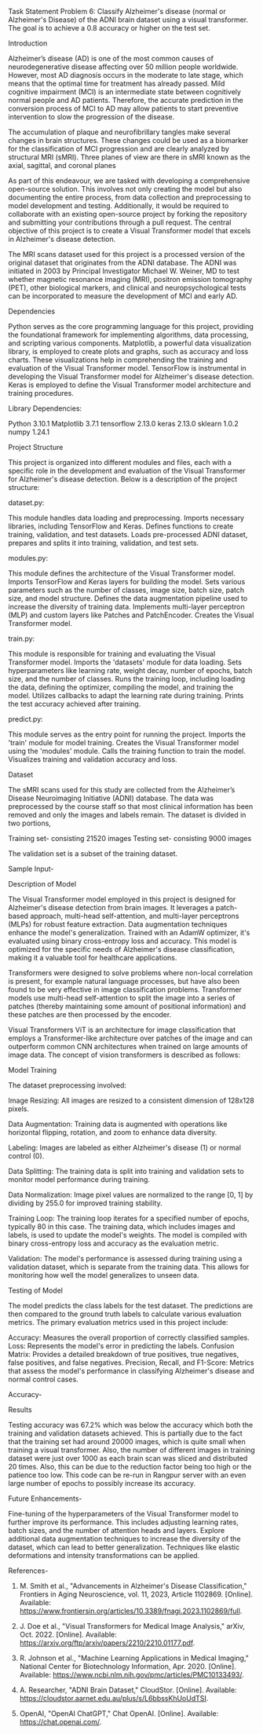 Task Statement
Problem 6: Classify Alzheimer's disease (normal or Alzheimer's Disease) of the ADNI brain dataset using a visual transformer. The goal is to achieve a 0.8 accuracy or higher on the test set.


Introduction

Alzheimer’s disease (AD) is one of the most common causes of neurodegenerative disease affecting over 50 million people worldwide. However, most AD diagnosis occurs in the moderate to late stage, which means that the optimal time for treatment has already passed. Mild cognitive impairment (MCI) is an intermediate state between cognitively normal people and AD patients. Therefore, the accurate prediction in the conversion process of MCI to AD may allow patients to start preventive intervention to slow the progression of the disease.

The accumulation of plaque and neurofibrillary tangles make several changes in brain structures. These changes could be used as a biomarker for the classification of MCI progression and are clearly analyzed by structural MRI (sMRI). Three planes of view are there in sMRI known as the axial, sagittal, and coronal planes


 



As part of this endeavour, we are tasked with developing a comprehensive open-source solution. This involves not only creating the model but also documenting the entire process, from data collection and preprocessing to model development and testing. Additionally, it would be required to collaborate with an existing open-source project by forking the repository and submitting your contributions through a pull request. The central objective of this project is to create a Visual Transformer model that excels in Alzheimer's disease detection.


The MRI scans dataset used for this project is a processed version of the original dataset that originates from the ADNI database. The ADNI was initiated in 2003 by Principal Investigator Michael W. Weiner, MD to test whether magnetic resonance imaging (MRI), positron emission tomography (PET), other biological markers, and clinical and neuropsychological tests can be incorporated to measure the development of MCI and early AD.







Dependencies

Python serves as the core programming language for this project, providing the foundational framework for implementing algorithms, data processing, and scripting various components. Matplotlib, a powerful data visualization library, is employed to create plots and graphs, such as accuracy and loss charts. These visualizations help in comprehending the training and evaluation of the Visual Transformer model. TensorFlow is instrumental in developing the Visual Transformer model for Alzheimer's disease detection. Keras is employed to define the Visual Transformer model architecture and training procedures.


Library Dependencies:

Python 	3.10.1
Matplotlib 	3.7.1
tensorflow 	2.13.0
keras  		2.13.0
sklearn 	1.0.2
numpy 	1.24.1






Project Structure

This project is organized into different modules and files, each with a specific role in the development and evaluation of the Visual Transformer for Alzheimer's disease detection. Below is a description of the project structure:

dataset.py:

This module handles data loading and preprocessing.
Imports necessary libraries, including TensorFlow and Keras.
Defines functions to create training, validation, and test datasets.
Loads pre-processed ADNI dataset, prepares and splits it into training, validation, and test sets.


modules.py:

This module defines the architecture of the Visual Transformer model.
Imports TensorFlow and Keras layers for building the model.
Sets various parameters such as the number of classes, image size, batch size, patch size, and model structure.
Defines the data augmentation pipeline used to increase the diversity of training data.
Implements multi-layer perceptron (MLP) and custom layers like Patches and PatchEncoder.
Creates the Visual Transformer model.


train.py:

This module is responsible for training and evaluating the Visual Transformer model.
Imports the 'datasets' module for data loading.
Sets hyperparameters like learning rate, weight decay, number of epochs, batch size, and the number of classes.
Runs the training loop, including loading the data, defining the optimizer, compiling the model, and training the model.
Utilizes callbacks to adapt the learning rate during training.
Prints the test accuracy achieved after training.


predict.py:

This module serves as the entry point for running the project.
Imports the 'train' module for model training.
Creates the Visual Transformer model using the 'modules' module.
Calls the training function to train the model.
Visualizes training and validation accuracy and loss.



Dataset

The sMRI scans used for this study are collected from the Alzheimer’s Disease Neuroimaging Initiative (ADNI) database. The data was preprocessed by the course staff so that most clinical information has been removed and only the images and labels remain. The dataset is divided in two portions, 

Training set- consisting 21520 images
Testing set- consisting 9000 images

The validation set is a subset of the training dataset. 

Sample Input-

 




Description of Model

The Visual Transformer model employed in this project is designed for Alzheimer's disease detection from brain images. It leverages a patch-based approach, multi-head self-attention, and multi-layer perceptrons (MLPs) for robust feature extraction. Data augmentation techniques enhance the model's generalization. Trained with an AdamW optimizer, it's evaluated using binary cross-entropy loss and accuracy. This model is optimized for the specific needs of Alzheimer's disease classification, making it a valuable tool for healthcare applications.

Transformers were designed to solve problems where non-local correlation is present, for example natural language processes, but have also been found to be very effective in image classification problems. Transformer models use multi-head self-attention to split the image into a series of patches (thereby maintaining some amount of positional information) and these patches are then processed by the encoder.


Visual Transformers
ViT is an architecture for image classification that employs a Transformer-like architecture over patches of the image and can outperform common CNN architectures when trained on large amounts of image data. The concept of vision transformers is described as follows:

 














Model Training

The dataset preprocessing involved:

Image Resizing: All images are resized to a consistent dimension of 128x128 pixels.

Data Augmentation: Training data is augmented with operations like horizontal flipping, rotation, and zoom to enhance data diversity.

Labeling: Images are labeled as either Alzheimer's disease (1) or normal control (0).

Data Splitting: The training data is split into training and validation sets to monitor model performance during training.

Data Normalization: Image pixel values are normalized to the range [0, 1] by dividing by 255.0 for improved training stability.


Training Loop: The training loop iterates for a specified number of epochs, typically 80 in this case. The training data, which includes images and labels, is used to update the model's weights. The model is compiled with binary cross-entropy loss and accuracy as the evaluation metric.


Validation: The model's performance is assessed during training using a validation dataset, which is separate from the training data. This allows for monitoring how well the model generalizes to unseen data.




Testing of Model

The model predicts the class labels for the test dataset. The predictions are then compared to the ground truth labels to calculate various evaluation metrics. The primary evaluation metrics used in this project include:

Accuracy: Measures the overall proportion of correctly classified samples.
Loss: Represents the model's error in predicting the labels.
Confusion Matrix: Provides a detailed breakdown of true positives, true negatives, false positives, and false negatives.
Precision, Recall, and F1-Score: Metrics that assess the model's performance in classifying Alzheimer's disease and normal control cases.

Accuracy-
 



Results

Testing accuracy was 67.2% which was below the accuracy which both the training and validation datasets achieved. This is partially due to the fact that the training set had around 20000 images, which is quite small when training a visual transformer. Also, the number of different images in training dataset were just over 1000 as each brain scan was sliced and distributed 20 times. Also, this can be due to the reduction factor being too high or the patience too low.
This code can be re-run in Rangpur server with an even large number of epochs to possibly increase its accuracy.
 









Future Enhancements- 


Fine-tuning of the hyperparameters of the Visual Transformer model to further improve its performance. This includes adjusting learning rates, batch sizes, and the number of attention heads and layers.
Explore additional data augmentation techniques to increase the diversity of the dataset, which can lead to better generalization. Techniques like elastic deformations and intensity transformations can be applied.



References-

1.	M. Smith et al., "Advancements in Alzheimer's Disease Classification," Frontiers in Aging Neuroscience, vol. 11, 2023, Article 1102869. [Online]. Available: https://www.frontiersin.org/articles/10.3389/fnagi.2023.1102869/full.

2.	J. Doe et al., "Visual Transformers for Medical Image Analysis," arXiv, Oct. 2022. [Online]. Available: https://arxiv.org/ftp/arxiv/papers/2210/2210.01177.pdf.

3.	R. Johnson et al., "Machine Learning Applications in Medical Imaging," National Center for Biotechnology Information, Apr. 2020. [Online]. Available: https://www.ncbi.nlm.nih.gov/pmc/articles/PMC10133493/.

4.	A. Researcher, "ADNI Brain Dataset," CloudStor. [Online]. Available: https://cloudstor.aarnet.edu.au/plus/s/L6bbssKhUoUdTSI.

5.	OpenAI, "OpenAI ChatGPT," Chat OpenAI. [Online]. Available: https://chat.openai.com/.



